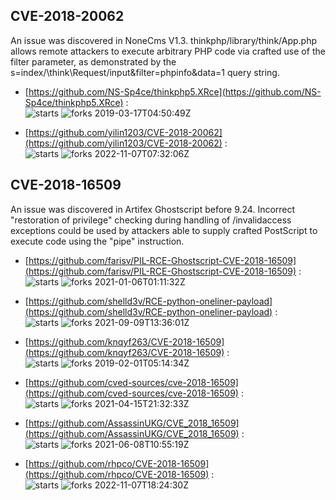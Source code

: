 ## CVE-2018-20062
 An issue was discovered in NoneCms V1.3. thinkphp/library/think/App.php allows remote attackers to execute arbitrary PHP code via crafted use of the filter parameter, as demonstrated by the s=index/\think\Request/input&filter=phpinfo&data=1 query string.

- [https://github.com/NS-Sp4ce/thinkphp5.XRce](https://github.com/NS-Sp4ce/thinkphp5.XRce) :  
![starts](https://img.shields.io/github/stars/NS-Sp4ce/thinkphp5.XRce.svg) 
![forks](https://img.shields.io/github/forks/NS-Sp4ce/thinkphp5.XRce.svg) 
2019-03-17T04:50:49Z

- [https://github.com/yilin1203/CVE-2018-20062](https://github.com/yilin1203/CVE-2018-20062) :  
![starts](https://img.shields.io/github/stars/yilin1203/CVE-2018-20062.svg) 
![forks](https://img.shields.io/github/forks/yilin1203/CVE-2018-20062.svg) 
2022-11-07T07:32:06Z

## CVE-2018-16509
 An issue was discovered in Artifex Ghostscript before 9.24. Incorrect "restoration of privilege" checking during handling of /invalidaccess exceptions could be used by attackers able to supply crafted PostScript to execute code using the "pipe" instruction.

- [https://github.com/farisv/PIL-RCE-Ghostscript-CVE-2018-16509](https://github.com/farisv/PIL-RCE-Ghostscript-CVE-2018-16509) :  
![starts](https://img.shields.io/github/stars/farisv/PIL-RCE-Ghostscript-CVE-2018-16509.svg) 
![forks](https://img.shields.io/github/forks/farisv/PIL-RCE-Ghostscript-CVE-2018-16509.svg) 
2021-01-06T01:11:32Z

- [https://github.com/shelld3v/RCE-python-oneliner-payload](https://github.com/shelld3v/RCE-python-oneliner-payload) :  
![starts](https://img.shields.io/github/stars/shelld3v/RCE-python-oneliner-payload.svg) 
![forks](https://img.shields.io/github/forks/shelld3v/RCE-python-oneliner-payload.svg) 
2021-09-09T13:36:01Z

- [https://github.com/knqyf263/CVE-2018-16509](https://github.com/knqyf263/CVE-2018-16509) :  
![starts](https://img.shields.io/github/stars/knqyf263/CVE-2018-16509.svg) 
![forks](https://img.shields.io/github/forks/knqyf263/CVE-2018-16509.svg) 
2019-02-01T05:14:34Z

- [https://github.com/cved-sources/cve-2018-16509](https://github.com/cved-sources/cve-2018-16509) :  
![starts](https://img.shields.io/github/stars/cved-sources/cve-2018-16509.svg) 
![forks](https://img.shields.io/github/forks/cved-sources/cve-2018-16509.svg) 
2021-04-15T21:32:33Z

- [https://github.com/AssassinUKG/CVE_2018_16509](https://github.com/AssassinUKG/CVE_2018_16509) :  
![starts](https://img.shields.io/github/stars/AssassinUKG/CVE_2018_16509.svg) 
![forks](https://img.shields.io/github/forks/AssassinUKG/CVE_2018_16509.svg) 
2021-06-08T10:55:19Z

- [https://github.com/rhpco/CVE-2018-16509](https://github.com/rhpco/CVE-2018-16509) :  
![starts](https://img.shields.io/github/stars/rhpco/CVE-2018-16509.svg) 
![forks](https://img.shields.io/github/forks/rhpco/CVE-2018-16509.svg) 
2022-11-07T18:24:30Z

